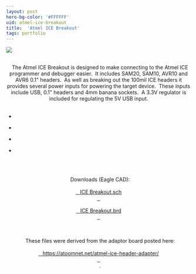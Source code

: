 ```yaml
---
layout: post
hero-bg-color: '#FFFFFF'
uid: atmel-ice-breakout
title:  'Atmel ICE Breakout'
tags: portfolio
---
```


<a href="{{ site.url }}/images/portfolio/atmel-ice-breakout/IMG_20180407_174322.jpg">
<img src = "{{ site.url }}/images/portfolio/atmel-ice-breakout/IMG_20180407_174322.jpg">
</a>


<div class="sqs-html-content">
 <p class="" style="text-align:center;white-space:pre-wrap;">
  The Atmel ICE Breakout is designed to make connecting to the Atmel ICE programmer and debugger easier.  It includes SAM20, SAM10, AVR10 and AVR6 0.1" headers.  As well as breaking out the 100mil ICE headers it provides several power inputs for powering the target device.  These inputs include USB, 0.1" headers and 4mm banana sockets.  A 3.3V regulator is included for regulating the 5V USB input.
 </p>
</div>


<ul class="projects clearfix">
  <li>
    <div class="project" style='background-image: url({{ site.url }}/images/portfolio/atmel-ice-breakout/IMG_20180212_112206.jpg)'>
      <a class="cover" href="{{ site.url }}/images/portfolio/atmel-ice-breakout/IMG_20180212_112206.jpg"></a>
    </div>
  </li>
  <li>
    <div class="project" style='background-image: url({{ site.url }}/images/portfolio/atmel-ice-breakout/IMG_20180407_174322.jpg)'>
      <a class="cover" href="{{ site.url }}/images/portfolio/atmel-ice-breakout/IMG_20180407_174322.jpg"></a>
    </div>
  </li>
  <li>
    <div class="project" style='background-image: url({{ site.url }}/images/portfolio/atmel-ice-breakout/IMG_20180212_112211.jpg)'>
      <a class="cover" href="{{ site.url }}/images/portfolio/atmel-ice-breakout/IMG_20180212_112211.jpg"></a>
    </div>
  </li>
  <li>
    <div class="project" style='background-image: url({{ site.url }}/images/portfolio/atmel-ice-breakout/IMG_20180212_112244.jpg)'>
      <a class="cover" href="{{ site.url }}/images/portfolio/atmel-ice-breakout/IMG_20180212_112244.jpg"></a>
    </div>
  </li>
</ul>
<br>


<div class="sqs-html-content">
 <p class="" style="text-align:center;white-space:pre-wrap;">
  Downloads (Eagle CAD):
  <a href="{{ site.url }}/files/atmel-ice-breakout/ice_header_adapter_pcb.sch">
   ICE Breakout.sch
  </a>
  <a href="{{ site.url }}/files/atmel-ice-breakout/ice_header_adapter_pcb.brd">
   ICE Breakout.brd
  </a>
 </p>
 <p class="" style="text-align:center;white-space:pre-wrap;">
  These files were derived from the adaptor board posted here:
  <a href="https://atoomnet.net/atmel-ice-header-adapter/" target="_blank">
   https://atoomnet.net/atmel-ice-header-adapter/
  </a>
  .
 </p>
</div>


